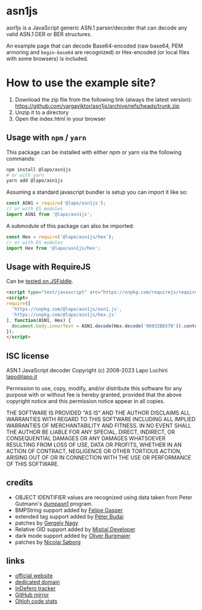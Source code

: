 asn1js
======

asn1js is a JavaScript generic ASN.1 parser/decoder that can decode any valid ASN.1 DER or BER structures.

An example page that can decode Base64-encoded (raw base64, PEM armoring and `begin-base64` are recognized) or Hex-encoded (or local files with some browsers) is included.

How to use the example site?
============================
1. Download the zip file from the following link (always the latest version):
https://github.com/vargaviktor/asn1js/archive/refs/heads/trunk.zip
2. Unzip it to a directory
3. Open the index.html in your browser

Usage with `npm` / `yarn`
-------------------------

This package can be installed with either npm or yarn via the following commands:

```sh
npm install @lapo/asn1js
# or with yarn
yarn add @lapo/asn1js
```

Assuming a standard javascript bundler is setup you can import it like so:

```js
const ASN1 = require('@lapo/asn1js');
// or with ES modules
import ASN1 from '@lapo/asn1js';
```

A submodule of this package can also be imported:

```js
const Hex = require('@lapo/asn1js/hex');
// or with ES modules
import Hex from '@lapo/asn1js/hex';
```

Usage with RequireJS
--------------------

Can be [tested on JSFiddle](https://jsfiddle.net/lapo/tmdq35ug/).

```html
<script type="text/javascript" src="https://unpkg.com/requirejs/require.js"></script>
<script>
require([
  'https://unpkg.com/@lapo/asn1js/asn1.js',
  'https://unpkg.com/@lapo/asn1js/hex.js'
], function(ASN1, Hex) {
  document.body.innerText = ASN1.decode(Hex.decode('06032B6570')).content();
});
</script>
```

ISC license
-----------

ASN.1 JavaScript decoder Copyright (c) 2008-2023 Lapo Luchini <lapo@lapo.it>

Permission to use, copy, modify, and/or distribute this software for any purpose with or without fee is hereby granted, provided that the above copyright notice and this permission notice appear in all copies.

THE SOFTWARE IS PROVIDED "AS IS" AND THE AUTHOR DISCLAIMS ALL WARRANTIES WITH REGARD TO THIS SOFTWARE INCLUDING ALL IMPLIED WARRANTIES OF MERCHANTABILITY AND FITNESS. IN NO EVENT SHALL THE AUTHOR BE LIABLE FOR ANY SPECIAL, DIRECT, INDIRECT, OR CONSEQUENTIAL DAMAGES OR ANY DAMAGES WHATSOEVER RESULTING FROM LOSS OF USE, DATA OR PROFITS, WHETHER IN AN ACTION OF CONTRACT, NEGLIGENCE OR OTHER TORTIOUS ACTION, ARISING OUT OF OR IN CONNECTION WITH THE USE OR PERFORMANCE OF THIS SOFTWARE.

credits
-------

- OBJECT IDENTIFIER values are recognized using data taken from Peter Gutmann's [dumpasn1](https://www.cs.auckland.ac.nz/~pgut001/#standards) program.
- BMPString support added by [Felipe Gasper](https://github.com/FGasper)
- extended tag support added by [Péter Budai](https://www.peterbudai.eu/)
- patches by [Gergely Nagy](https://github.com/ngg)
- Relative OID support added by [Mistial Developer](https://github.com/mistial-dev)
- dark mode support added by [Oliver Burgmaier](https://github.com/olibu/)
- patches by [Nicolai Søborg](https://github.com/NicolaiSoeborg)

links
-----

- [official website](https://lapo.it/asn1js/)
- [dedicated domain](https://asn1js.eu/)
- [InDefero tracker](http://idf.lapo.it/p/asn1js/)
- [GitHub mirror](https://github.com/lapo-luchini/asn1js)
- [Ohloh code stats](https://www.openhub.net/p/asn1js)
